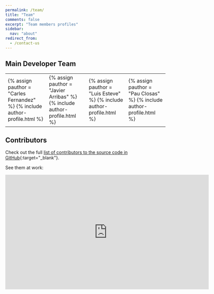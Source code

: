 ```yaml
---
permalink: /team/
title: "Team"
comments: false
excerpt: "Team members profiles"
sidebar:
  nav: "about"
redirect_from:
  - /contact-us
---
```


## Main Developer Team

<html> <body > <table>
 <tr>
     <td id="authortable">  
        {% assign pauthor = "Carles Fernandez" %}
        {% include author-profile.html %}
     </td>
     <td id="authortable">
        {% assign pauthor = "Javier Arribas" %}
        {% include author-profile.html %}
     </td>
     <td id="authortable">
        {% assign pauthor = "Luis Esteve" %}
        {% include author-profile.html %}
    </td>
    <td id="authortable">
    {% assign pauthor = "Pau Closas" %}
    {% include author-profile.html %}
   </td>
  </tr>
</table> </body> </html>


## Contributors


Check out the full [list of contributors to the source code in GitHub](https://github.com/gnss-sdr/gnss-sdr/graphs/contributors){:target="_blank"}.

See them at work:

<iframe width="640" height="360" src="https://www.youtube.com/embed/zkWvXU3oMs4?showinfo=0" frameborder="0" allowfullscreen></iframe>
